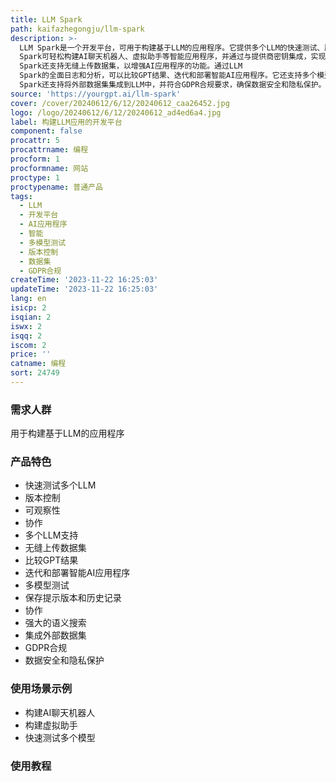 ```yaml
---
title: LLM Spark
path: kaifazhegongju/llm-spark
description: >-
  LLM Spark是一个开发平台，可用于构建基于LLM的应用程序。它提供多个LLM的快速测试、版本控制、可观察性、协作、多个LLM支持等功能。LLM
  Spark可轻松构建AI聊天机器人、虚拟助手等智能应用程序，并通过与提供商密钥集成，实现卓越性能。它还提供了GPT驱动的模板，加速了各种AI应用程序的创建，同时支持从零开始定制项目。LLM
  Spark还支持无缝上传数据集，以增强AI应用程序的功能。通过LLM
  Spark的全面日志和分析，可以比较GPT结果、迭代和部署智能AI应用程序。它还支持多个模型同时测试，保存提示版本和历史记录，轻松协作，以及基于意义而不仅仅是关键字的强大搜索功能。此外，LLM
  Spark还支持将外部数据集集成到LLM中，并符合GDPR合规要求，确保数据安全和隐私保护。
source: 'https://yourgpt.ai/llm-spark'
cover: /cover/20240612/6/12/20240612_caa26452.jpg
logo: /logo/20240612/6/12/20240612_ad4ed6a4.jpg
label: 构建LLM应用的开发平台
component: false
procattr: 5
procattrname: 编程
procform: 1
procformname: 网站
proctype: 1
proctypename: 普通产品
tags:
  - LLM
  - 开发平台
  - AI应用程序
  - 智能
  - 多模型测试
  - 版本控制
  - 数据集
  - GDPR合规
createTime: '2023-11-22 16:25:03'
updateTime: '2023-11-22 16:25:03'
lang: en
isicp: 2
isqian: 2
iswx: 2
isqq: 2
iscom: 2
price: ''
catname: 编程
sort: 24749
---
```




### 需求人群
用于构建基于LLM的应用程序

### 产品特色
- 快速测试多个LLM
- 版本控制
- 可观察性
- 协作
- 多个LLM支持
- 无缝上传数据集
- 比较GPT结果
- 迭代和部署智能AI应用程序
- 多模型测试
- 保存提示版本和历史记录
- 协作
- 强大的语义搜索
- 集成外部数据集
- GDPR合规
- 数据安全和隐私保护

### 使用场景示例
- 构建AI聊天机器人
- 构建虚拟助手
- 快速测试多个模型

### 使用教程


  
